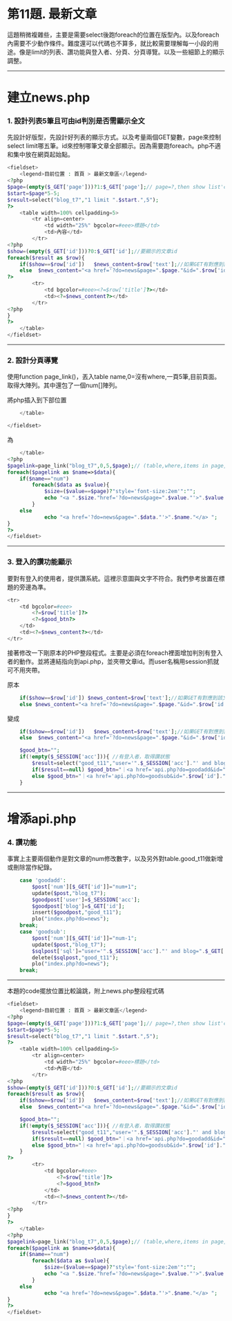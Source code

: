 # 第11題. 最新文章

這題稍微複雜些，主要是需要select後跑foreach的位置在版型內。以及foreach內需要不少動作條件。難度還可以代碼也不算多，就比較需要理解每一小段的用途。像是limit的列表、讚功能與登入者、分頁、分頁導覽。以及一些細節上的顯示調整。

---

# 建立news.php

### 1. 設計列表5筆且可由id判別是否需顯示全文

先設計好版型，先設計好列表的顯示方式。以及考量兩個GET變數，page來控制select limit哪五筆。id來控制哪筆文章全部顯示。因為需要跑foreach。php不適和集中放在網頁起始點。

```php
<fieldset>
    <legend>目前位置 : 首頁 > 最新文章區</legend>
<?php
$page=(empty($_GET['page']))?1:$_GET['page'];// page=?,then show list'count=?
$start=$page*5-5;
$result=select("blog_t7","1 limit ".$start.",5");
?>
    <table width=100% cellpadding=5>
        <tr align=center>
            <td width="25%" bgcolor=#eee>標題</td>
            <td>內容</td>
        </tr>
<?php   
$show=(empty($_GET['id']))?0:$_GET['id'];//要顯示的文章id
foreach($result as $row){
    if($show==$row['id'])   $news_content=$row['text'];//如果GET有對應到該文章ID
    else  $news_content="<a href='?do=news&page=".$page."&id=".$row['id']."'>".mb_substr($row['text'],0,30)."...</a>";
?>
        <tr>
            <td bgcolor=#eee><?=$row['title']?></td>
            <td><?=$news_content?></td>
        </tr>
<?php
}
?>
    </table>
</fieldset>
```

---

### 2. 設計分頁導覽

使用function page\_link\(\)，丟入table name,0=沒有where,一頁5筆,目前頁面。取得大陣列。其中還包了一個num\[\]陣列。

將php插入到下部位置

```php
    </table>

</fieldset>
```

為

```php
    </table>
<?php
$pagelink=page_link("blog_t7",0,5,$page);// (table,where,items in page,now page)
foreach($pagelink as $name=>$data){
    if($name=="num")
        foreach($data as $value){
            $size=($value==$page)?"style='font-size:2em'":"";
            echo "<a ".$size."href='?do=news&page=".$value."'>".$value."</a> ";
        }
    else
            echo "<a href='?do=news&page=".$data."'>".$name."</a> ";
}
?>
</fieldset>
```

---

### 3. 登入的讚功能顯示

要對有登入的使用者，提供讚系統。這裡示意圖與文字不符合。我們參考放置在標題的旁邊為準。

```php
<tr>
    <td bgcolor=#eee>
        <?=$row['title']?>
        <?=$good_btn?>
    </td>
    <td><?=$news_content?></td>
</tr>
```

接著修改一下剛原本的PHP整段程式。主要是必須在foreach裡面增加判別有登入者的動作。並將連結指向到api.php，並夾帶文章id。而user名稱用session抓就可不用夾帶。

原本

```php
    if($show==$row['id']) $news_content=$row['text'];//如果GET有對應到該文章ID
    else $news_content="<a href='?do=news&page=".$page."&id=".$row['id']."'>".mb_substr($row['text'],0,30)."...</a>";
```

變成

```php
    if($show==$row['id'])   $news_content=$row['text'];//如果GET有對應到該文章ID
    else  $news_content="<a href='?do=news&page=".$page."&id=".$row['id']."'>".mb_substr($row['text'],0,30)."...</a>";

    $good_btn="";
    if(!empty($_SESSION['acc'])){ //有登入者，取得讚狀態
        $result=select("good_t11","user='".$_SESSION['acc']."' and blog='".$row['id']."'");
        if($result==null) $good_btn="｜<a href='api.php?do=goodadd&id=".$row['id']."'>讚</a>";
        else $good_btn="｜<a href='api.php?do=goodsub&id=".$row['id']."'>收回讚</a>";
    }
```

---

# 增添api.php

### 4. 讚功能

事實上主要兩個動作是對文章的num修改數字，以及另外對table.good\_t11做新增或刪除當作紀錄。

```php
    case 'goodadd':
        $post['num'][$_GET['id']]="num+1";
        update($post,"blog_t7");
        $goodpost['user']=$_SESSION['acc'];
        $goodpost['blog']=$_GET['id'];
        insert($goodpost,"good_t11");
        plo("index.php?do=news");
    break;
    case 'goodsub':
        $post['num'][$_GET['id']]="num-1";
        update($post,"blog_t7");
        $sqlpost['sql']="user='".$_SESSION['acc']."' and blog=".$_GET['id'];
        delete($sqlpost,"good_t11");
        plo("index.php?do=news");
    break;
```

---

本題的code擺放位置比較論跳，附上news.php整段程式碼

```php
<fieldset>
    <legend>目前位置 : 首頁 > 最新文章區</legend>
<?php
$page=(empty($_GET['page']))?1:$_GET['page'];// page=?,then show list'count=?
$start=$page*5-5;
$result=select("blog_t7","1 limit ".$start.",5");
?>
    <table width=100% cellpadding=5>
        <tr align=center>
            <td width="25%" bgcolor=#eee>標題</td>
            <td>內容</td>
        </tr>
<?php   
$show=(empty($_GET['id']))?0:$_GET['id'];//要顯示的文章id
foreach($result as $row){
    if($show==$row['id'])   $news_content=$row['text'];//如果GET有對應到該文章ID
    else  $news_content="<a href='?do=news&page=".$page."&id=".$row['id']."'>".mb_substr($row['text'],0,30)."...</a>";

    $good_btn="";
    if(!empty($_SESSION['acc'])){ //有登入者，取得讚狀態
        $result=select("good_t11","user='".$_SESSION['acc']."' and blog='".$row['id']."'");
        if($result==null) $good_btn="｜<a href='api.php?do=goodadd&id=".$row['id']."'>讚</a>";
        else $good_btn="｜<a href='api.php?do=goodsub&id=".$row['id']."'>收回讚</a>";
    }
?>
        <tr>
            <td bgcolor=#eee>
                <?=$row['title']?>
                <?=$good_btn?>
            </td>
            <td><?=$news_content?></td>
        </tr>
<?php
}
?>
    </table>
<?php
$pagelink=page_link("blog_t7",0,5,$page);// (table,where,items in page,now page)
foreach($pagelink as $name=>$data){
    if($name=="num")
        foreach($data as $value){
            $size=($value==$page)?"style='font-size:2em'":"";
            echo "<a ".$size."href='?do=news&page=".$value."'>".$value."</a> ";
        }
    else
            echo "<a href='?do=news&page=".$data."'>".$name."</a> ";
}
?>
</fieldset>
```




